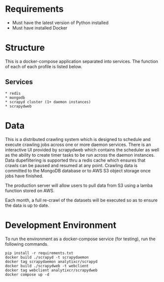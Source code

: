 # Requirements
* Must have the latest version of Python installed
* Must have installed Docker

# Structure
This is a docker-compose application separated into services. The function of each
of each profile is listed below.

## Services
    * redis
    * mongodb
    * scrapyd cluster (1+ daemon instances)
    * scrapydweb

# Data
This is a distributed crawling system which is designed to schedule and execute crawling jobs across one or more daemon services. There is an interactive UI provided by scrapydweb which contains the scheduler as well as the ability to create timer tasks to be run across the daemon instances. Data dupefiltering is supported thru a redis cache which ensures that crawls can be paused and resumed at any point. Crawling data is committed to the MongoDB database or to AWS S3 object storage once jobs have finished.

The production server will allow users to pull data from S3 using a lamba function stored on AWS.

Each month, a full re-crawl of the datasets will be executed so as to ensure the data is up to date.

# Development Environment
To run the environment as a docker-compose service (for testing), run the following
commands.

```commandline
pip install -r requirements.txt
docker build ./scrapyd -t scrapydaemon
docker tag scrapydaemon analytixcr/scrapyd
docker build ./scrapydweb -t webclient
docker tag webclient analytixcr/scrapydweb
docker compose up -d
```